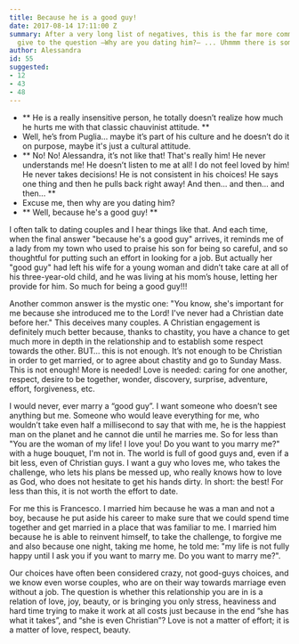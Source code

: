 ```yaml
---
title: Because he is a good guy!
date: 2017-08-14 17:11:00 Z
summary: After a very long list of negatives, this is the far more common answer girls
  give to the question —Why are you dating him?— ... Uhmmm there is something wrong.
author: Alessandra
id: 55
suggested:
- 12
- 43
- 48
---
```


- ** He is a really insensitive person, he totally doesn’t realize how much he hurts me with that classic chauvinist attitude. **
- Well, he’s from Puglia… maybe it’s part of his culture and he doesn’t do it on purpose, maybe it's just a cultural attitude.
- ** No! No! Alessandra, it’s not like that! That's really him! He never understands me! He doesn’t listen to me at all! I do not feel loved by him! He never takes decisions! He is not consistent in his choices! He says one thing and then he pulls back right away! And then... and then... and then... **
- Excuse me, then why are you dating him?
- ** Well, because he's a good guy! **

I often talk to dating couples and I hear things like that. And each time, when the final answer "because he's a good guy" arrives, it reminds me of a lady from my town who used to praise his son for being so careful, and so thoughtful for putting such an effort in looking for a job. But actually her "good guy" had left his wife for a young woman and didn’t take care at all of his three-year-old child, and he was living at his mom’s house, letting her provide for him. So much for being a good guy!!!

Another common answer is the mystic one: "You know, she's important for me because she introduced me to the Lord! I've never had a Christian date before her." This deceives many couples. A Christian engagement is definitely much better because, thanks to chastity, you have a chance to get much more in depth in the relationship and to establish some respect towards the other. BUT… this is not enough. It’s not enough to be Christian in order to get married, or to agree about chastity and go to Sunday Mass. This is not enough! More is needed! Love is needed: caring for one another, respect, desire to be together, wonder, discovery, surprise, adventure, effort, forgiveness, etc.

I would never, ever marry a “good guy”. I want someone who doesn’t see anything but me. Someone who would leave everything for me, who wouldn’t take even half a millisecond to say that with me, he is the happiest man on the planet and he cannot die until he marries me. So for less than "You are the woman of my life! I love you! Do you want to you marry me?" with a huge bouquet, I'm not in. The world is full of good guys and, even if a bit less, even of Christian guys. I want a guy who loves me, who takes the challenge, who lets his plans be messed up, who really knows how to love as God, who does not hesitate to get his hands dirty. In short: the best! For less than this, it is not worth the effort to date.

For me this is Francesco. I married him because he was a man and not a boy, because he put aside his career to make sure that we could spend time together and get married in a place that was familiar to me. I married him because he is able to reinvent himself, to take the challenge, to forgive me and also because one night, taking me home, he told me: "my life is not fully happy until I ask you if you want to marry me. Do you want to marry me?".

Our choices have often been considered crazy, not good-guys choices, and we know even worse couples, who are on their way towards marriage even without a job. The question is whether this relationship you are in is a relation of love, joy, beauty, or is bringing you only stress, heaviness and hard time trying to make it work at all costs just because in the end “she has what it takes”, and “she is even Christian”? Love is not a matter of effort; it is a matter of love, respect, beauty.
